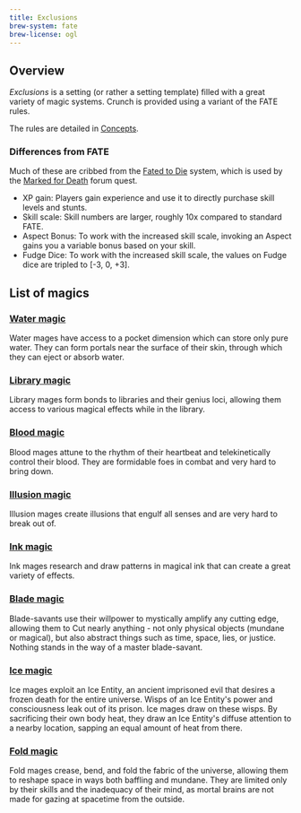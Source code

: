 ```yaml
---
title: Exclusions
brew-system: fate
brew-license: ogl
---
```


## Overview

*Exclusions* is a setting (or rather a setting template) filled with a great variety
of magic systems. Crunch is provided using a variant of the FATE rules.

The rules are detailed in [Concepts](concepts.html).

### Differences from FATE

Much of these are cribbed from the [Fated to Die](https://docs.google.com/document/d/1JdE1lGoRnzj4HIuzlYdDq18FTYZ5s-Qxa1Mt0NR_cQM/edit#heading=h.u2c080bpff7f)
system, which is used by the [Marked for Death](https://forums.sufficientvelocity.com/threads/marked-for-death-a-rational-naruto-quest.24481/)
forum quest.

 - XP gain: Players gain experience and use it to directly purchase skill levels and stunts.
 - Skill scale: Skill numbers are larger, roughly 10x compared to standard FATE.
 - Aspect Bonus: To work with the increased skill scale, invoking an Aspect gains you a variable bonus based on your skill.
 - Fudge Dice: To work with the increased skill scale, the values on Fudge dice are tripled to [-3, 0, +3].

## List of magics

### [Water magic](water-magic.html)

Water mages have access to a pocket dimension which can store only pure water. They can form portals
near the surface of their skin, through which they can eject or absorb water.

### [Library magic](library-magic.html)

Library mages form bonds to libraries and their genius loci, allowing them access
to various magical effects while in the library.

### [Blood magic](blood-magic.html)

Blood mages attune to the rhythm of their heartbeat and telekinetically control their blood.
They are formidable foes in combat and very hard to bring down.

### [Illusion magic](illusion-magic.html)

Illusion mages create illusions that engulf all senses and are very hard to break out of.

### [Ink magic](ink-magic.html)

Ink mages research and draw patterns in magical ink that can create a great variety of effects.

### [Blade magic](blade-magic.html)

Blade-savants use their willpower to mystically amplify any cutting edge, allowing them to Cut
nearly anything - not only physical objects (mundane or magical), but also abstract things such
as time, space, lies, or justice. Nothing stands in the way of a master blade-savant.

### [Ice magic](ice-magic.html)

Ice mages exploit an Ice Entity, an ancient imprisoned evil that desires a frozen death
for the entire universe. Wisps of an Ice Entity's power and consciousness leak out of its
prison. Ice mages draw on these wisps. By sacrificing their own body heat, they draw an
Ice Entity's diffuse attention to a nearby location, sapping an equal amount of heat from there.

### [Fold magic](fold-magic.html)

Fold mages crease, bend, and fold the fabric of the universe, allowing them to reshape
space in ways both baffling and mundane. They are limited only by their skills and the
inadequacy of their mind, as mortal brains are not made for gazing at spacetime from the
outside.